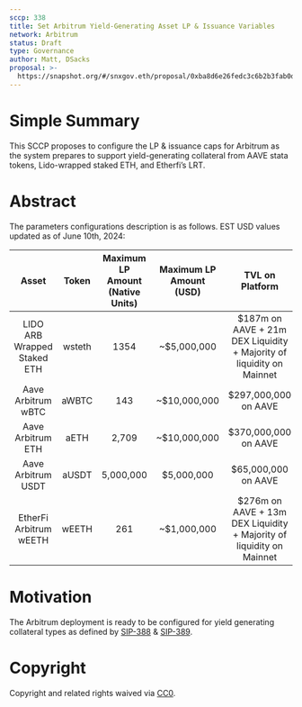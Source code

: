 ```yaml
---
sccp: 338
title: Set Arbitrum Yield-Generating Asset LP & Issuance Variables
network: Arbitrum
status: Draft
type: Governance
author: Matt, DSacks
proposal: >-
  https://snapshot.org/#/snxgov.eth/proposal/0xba8d6e26fedc3c6b2b3fab0d6f1844f62d659d2776b9e55a78e2d2d9eed957ba
---
```

# Simple Summary
This SCCP proposes to configure the LP & issuance caps for Arbitrum as the system prepares to support yield-generating collateral from AAVE stata tokens, Lido-wrapped staked ETH, and Etherfi’s LRT.
# Abstract
The parameters configurations description is as follows. EST USD values updated as of June 10th, 2024:

|            Asset            |  Token | Maximum LP Amount (Native Units) | Maximum LP Amount (USD) |                            TVL on Platform                           | Issuance Ratio | Liquidation Ratio |
|:---------------------------:|:------:|:--------------------------------:|:-----------------------:|:--------------------------------------------------------------------:|:--------------:|:-----------------:|
| LIDO ARB Wrapped Staked ETH | wsteth |               1354               |       ~$5,000,000       | $187m on AAVE + 21m DEX Liquidity + Majority of liquidity on Mainnet |      200%      |        135%       |
|      Aave Arbitrum wBTC     |  aWBTC |                143               |       ~$10,000,000      |                         $297,000,000 on AAVE                         |      200%      |        135%       |
|      Aave Arbitrum ETH      |  aETH  |               2,709              |       ~$10,000,000      |                         $370,000,000 on AAVE                         |      200%      |        135%       |
|      Aave Arbitrum USDT     |  aUSDT |             5,000,000            |        $5,000,000       |                          $65,000,000 on AAVE                         |      130%      |        105%       |
|    EtherFi Arbitrum wEETH   |  wEETH |                261               |       ~$1,000,000       | $276m on AAVE + 13m DEX Liquidity + Majority of liquidity on Mainnet |      250%      |        150%       |

# Motivation
The Arbitrum deployment is ready to be configured for yield generating collateral types as defined by [SIP-388](https://sips.synthetix.io/sips/sip-388/) & [SIP-389](https://sips.synthetix.io/sips/sip-389/).
# Copyright
Copyright and related rights waived via [CC0](https://creativecommons.org/publicdomain/zero/1.0/).

